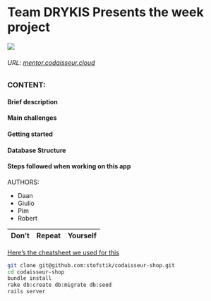 # Team DRYKIS Presents the week project

<img src="https://github.com/stofstik/codaisseur-shop/blob/master/7ffe8f9b-1dca-4570-a103-20605f949029-large.png" />

###### URL: [mentor.codaisseur.cloud](http://mentor.codaisseur.cloud)

### CONTENT:
#### Brief description
#### Main challenges
#### Getting started
#### Database Structure
#### Steps followed when working on this app

AUTHORS:
* Daan
* Giulio
* Pim
* Robert


| Don’t        | Repeat           | Yourself  |
| ------------- |:-------------:| -----:|

[Here’s the cheatsheet we used for this](https://github.com/adam-p/markdown-here/wiki/Markdown-Cheatsheet)

```bash
git clone git@github.com:stofstik/codaisseur-shop.git
cd codaisseur-shop
bundle install
rake db:create db:migrate db:seed
rails server
```

